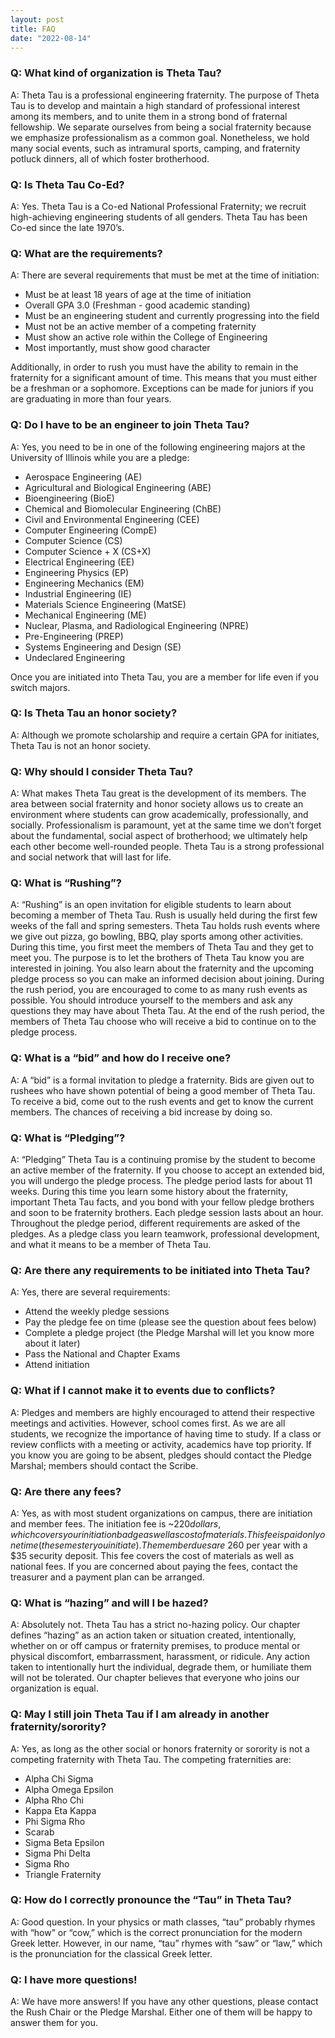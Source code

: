 ```yaml
---
layout: post
title: FAQ
date: "2022-08-14"
---
```


### Q: What kind of organization is Theta Tau?

A: Theta Tau is a professional engineering fraternity. The purpose of Theta Tau
is to develop and maintain a high standard of professional interest among its
members, and to unite them in a strong bond of fraternal fellowship. We separate
ourselves from being a social fraternity because we emphasize professionalism as
a common goal. Nonetheless, we hold many social events, such as intramural
sports, camping, and fraternity potluck dinners, all of which foster
brotherhood.

### Q: Is Theta Tau Co-Ed?

A: Yes. Theta Tau is a Co-ed National Professional Fraternity; we recruit 
high-achieving engineering students of all genders. 
Theta Tau has been Co-ed since the late 1970’s.

### Q: What are the requirements?

A: There are several requirements that must be met at the time of initiation:
- Must be at least 18 years of age at the time of initiation
- Overall GPA 3.0 (Freshman - good academic standing)
- Must be an engineering student and currently progressing into the field
- Must not be an active member of a competing fraternity
- Must show an active role within the College of Engineering
- Most importantly, must show good character

Additionally, in order to rush you must have the ability to remain in the fraternity for a 
significant amount of time. This means that you must either be a freshman or a sophomore. 
Exceptions can be made for juniors if you are graduating in more than four years.

### Q: Do I have to be an engineer to join Theta Tau?

A: Yes, you need to be in one of the following engineering majors at the
University of Illinois while you are a pledge:

- Aerospace Engineering (AE)
- Agricultural and Biological Engineering (ABE)
- Bioengineering (BioE)
- Chemical and Biomolecular Engineering (ChBE)
- Civil and Environmental Engineering (CEE)
- Computer Engineering (CompE)
- Computer Science (CS)
- Computer Science + X (CS+X)
- Electrical Engineering (EE)
- Engineering Physics (EP)
- Engineering Mechanics (EM)
- Industrial Engineering (IE)
- Materials Science Engineering (MatSE)
- Mechanical Engineering (ME)
- Nuclear, Plasma, and Radiological Engineering (NPRE)
- Pre-Engineering (PREP)
- Systems Engineering and Design (SE)
- Undeclared Engineering

Once you are initiated into Theta Tau, you are a member for life even if you
switch majors.

### Q: Is Theta Tau an honor society?

A: Although we promote scholarship and require a certain GPA for initiates,
Theta Tau is not an honor society.

### Q: Why should I consider Theta Tau?

A: What makes Theta Tau great is the development of its members. 
The area between social fraternity and honor society allows us to create an environment where 
students can grow academically, professionally, and socially. Professionalism is paramount, 
yet at the same time we don’t forget about the fundamental, social aspect of brotherhood;
we ultimately help each other become well-rounded people. Theta Tau is a strong professional and social network 
that will last for life.

### Q: What is “Rushing”?

A: “Rushing” is an open invitation for eligible students to learn about becoming a member of Theta Tau. 
Rush is usually held during the first few weeks of the fall and spring semesters. 
Theta Tau holds rush events where we give out pizza, go bowling, BBQ, play sports among other activities. 
During this time, you first meet the members of Theta Tau and they get to meet you. 
The purpose is to let the brothers of Theta Tau know you are interested in joining. 
You also learn about the fraternity and the upcoming pledge process so you can make an informed decision about joining. 
During the rush period, you are encouraged to come to as many rush events as possible. 
You should introduce yourself to the members and ask any questions they may have about Theta Tau. 
At the end of the rush period, the members of Theta Tau choose who will receive a bid to continue on to the pledge process.

### Q: What is a “bid” and how do I receive one?

A: A “bid” is a formal invitation to pledge a fraternity. 
Bids are given out to rushees who have shown potential of being a good member of Theta Tau. 
To receive a bid, come out to the rush events and get to know the current members. 
The chances of receiving a bid increase by doing so.

### Q: What is “Pledging”?

A: “Pledging” Theta Tau is a continuing promise by the student to become an
active member of the fraternity. If you choose to accept an extended bid, you
will undergo the pledge process. The pledge period lasts for about 11 weeks.
During this time you learn some history about the fraternity, important Theta
Tau facts, and you bond with your fellow pledge brothers and soon to be
fraternity brothers. Each pledge session lasts about an hour. Throughout the
pledge period, different requirements are asked of the pledges. As a pledge
class you learn teamwork, professional development, and what it means to be a
member of Theta Tau.

### Q: Are there any requirements to be initiated into Theta Tau?

A: Yes, there are several requirements:
- Attend the weekly pledge sessions
- Pay the pledge fee on time (please see the question about fees below)
- Complete a pledge project (the Pledge Marshal will let you know more about it later)
- Pass the National and Chapter Exams
- Attend initiation

### Q: What if I cannot make it to events due to conflicts?

A: Pledges and members are highly encouraged to attend their respective meetings and activities. 
However, school comes first. As we are all students, we recognize the importance of having time to study. 
If a class or review conflicts with a meeting or activity, academics have top priority. 
If you know you are going to be absent, pledges should contact the Pledge Marshal; members should contact the Scribe.

### Q: Are there any fees?

A: Yes, as with most student organizations on campus, there are initiation and member fees. 
The initiation fee is ~$220 dollars, which covers your initiation badge as well as cost of materials. 
This fee is paid only one time (the semester you initiate). The member dues are ~$260 per year with a $35 security deposit. 
This fee covers the cost of materials as well as national fees. 
If you are concerned about paying the fees, contact the treasurer and a payment plan can be arranged.

### Q: What is “hazing” and will I be hazed?

A: Absolutely not. Theta Tau has a strict no-hazing policy. Our chapter defines
“hazing” as an action taken or situation created, intentionally, whether on or
off campus or fraternity premises, to produce mental or physical discomfort,
embarrassment, harassment, or ridicule. Any action taken to intentionally hurt
the individual, degrade them, or humiliate them will not be tolerated. Our
chapter believes that everyone who joins our organization is equal.

### Q: May I still join Theta Tau if I am already in another fraternity/sorority?

A: Yes, as long as the other social or honors fraternity or sorority is not a
competing fraternity with Theta Tau. The competing fraternities are:
- Alpha Chi Sigma
- Alpha Omega Epsilon
- Alpha Rho Chi
- Kappa Eta Kappa
- Phi Sigma Rho
- Scarab
- Sigma Beta Epsilon
- Sigma Phi Delta
- Sigma Rho
- Triangle Fraternity

### Q: How do I correctly pronounce the “Tau” in Theta Tau?

A: Good question. In your physics or math classes, “tau” probably rhymes with
“how” or “cow,” which is the correct pronunciation for the modern Greek letter.
However, in our name, “tau” rhymes with “saw” or “law,” which is the
pronunciation for the classical Greek letter.

### Q: I have more questions!

A: We have more answers! If you have any other questions, please contact the
Rush Chair or the Pledge Marshal. Either one of them will be happy to answer
them for you.
